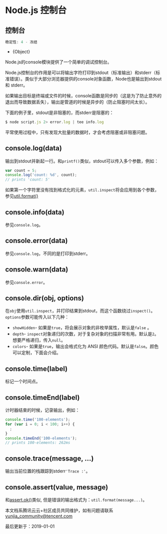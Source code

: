 # Node.js 控制台

## 控制台

```js
稳定性: 4 - 冻结
```

- {Object}

Node.js的console模块提供了一个简单的调试控制台。

Node.js控制台的作用是可以将输出字符打印到stdout（标准输出）和stderr（标准错误）。类似于大部分浏览器提供的console对象函数，Node也是输出到stdout和 stderr。

如果输出目标是终端或文件的时候，console函数是同步的（这是为了防止意外的退出而导致数据丢失），输出是管道的时候是异步的（防止阻塞时间太长）。

下面的例子里，stdout是非阻塞的，而stderr是阻塞的：

```js
$ node script.js 2> error.log | tee info.log
```

平常使用过程中，只有发现大批量的数据时，才会考虑阻塞或非阻塞问题。

## console.log(data)

输出到stdout并新起一行。和`printf()`类似，stdout可以传入多个参数，例如：

```js
var count = 5;
console.log('count: %d', count);
// prints 'count: 5'
```

如果第一个字符里没有找到格式化的元素，`util.inspect`将会应用到各个参数，参见[util.format()](https://nodejs.org/api/util.html#util_util_format_format)

## console.info(data)

参见`console.log`。

## console.error(data)

参见`console.log`，不同的是打印到stderr。

## console.warn(data)

参见`console.error`。

## console.dir(obj, options)

在`obj`使用`util.inspect`，并打印结果到stdout，而这个函数绕过`inspect()`。`options`参数可能传入以下几种：

- `showHidden`- 如果是`true`，将会展示对象的非枚举属性，默认是`false` 。
- `depth`- `inspect`对象递归的次数，对于复杂对象的扫描非常有用。默认是`2`。想要严格递归，传入`null`。
- `colors`- 如果是`true`，输出会格式化为 ANSI 颜色代码。默认是`false`。颜色可以定制，下面会介绍。

## console.time(label)

标记一个时间点。

## console.timeEnd(label)

计时器结束的时候，记录输出，例如：

```js
console.time('100-elements');
for (var i = 0; i < 100; i++) {
  ;
}
console.timeEnd('100-elements');
// prints 100-elements: 262ms
```

## console.trace(message, ...)

输出当前位置的栈跟踪到stderr`'Trace :'`。

## console.assert(value, message)

和[assert.ok()](https://nodejs.org/api/assert.html#assert_assert_value_message_assert_ok_value_message)类似, 但是错误的输出格式为：`util.format(message...)`。

本文档系腾讯云云+社区成员共同维护，如有问题请联系 yunjia_community@tencent.com

最后更新于：2019-01-01